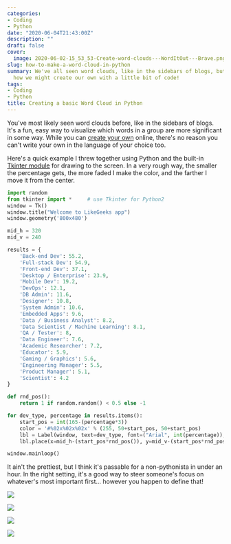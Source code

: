 ```yaml
---
categories:
- Coding
- Python
date: "2020-06-04T21:43:00Z"
description: ""
draft: false
cover:
  image: 2020-06-02-15_53_53-Create-word-clouds---WordItOut---Brave.png
slug: how-to-make-a-word-cloud-in-python
summary: We've all seen word clouds, like in the sidebars of blogs, but let's see
  how we might create our own with a little bit of code!
tags:
- Coding
- Python
title: Creating a basic Word Cloud in Python
---
```

You've most likely seen word clouds before, like in the sidebars of blogs. It's a fun, easy way to visualize which words in a group are more significant in some way. While you can [create your own](https://worditout.com/) online, there's no reason you can't write your own in the language of your choice too.

Here's a quick example I threw together using Python and the built-in [Tkinter module](https://likegeeks.com/python-gui-examples-tkinter-tutorial/) for drawing to the screen. In a very rough way, the smaller the percentage gets, the more faded I make the color, and the farther I move it from the center.

```python
import random
from tkinter import *     # use Tkinter for Python2
window = Tk()
window.title("Welcome to LikeGeeks app")
window.geometry('800x480')

mid_h = 320
mid_v = 240

results = {
    'Back-end Dev': 55.2,
    'Full-stack Dev': 54.9,
    'Front-end Dev': 37.1,
    'Desktop / Enterprise': 23.9,
    'Mobile Dev': 19.2,
    'DevOps': 12.1,
    'DB Admin': 11.6,
    'Designer': 10.8,
    'System Admin': 10.6,
    'Embedded Apps': 9.6,
    'Data / Business Analyst': 8.2,
    'Data Scientist / Machine Learning': 8.1,
    'QA / Tester': 8,
    'Data Engineer': 7.6,
    'Academic Researcher': 7.2,
    'Educator': 5.9,
    'Gaming / Graphics': 5.6,
    'Engineering Manager': 5.5,
    'Product Manager': 5.1,
    'Scientist': 4.2
}

def rnd_pos():
    return 1 if random.random() < 0.5 else -1

for dev_type, percentage in results.items():
    start_pos = int(165-(percentage*3))
    color = '#%02x%02x%02x' % (255, 50+start_pos, 50+start_pos)
    lbl = Label(window, text=dev_type, font=("Arial", int(percentage)), fg=color)
    lbl.place(x=mid_h-(start_pos*rnd_pos()), y=mid_v-(start_pos*rnd_pos()))

window.mainloop()
```

It ain't the prettiest, but I think it's passable for a non-pythonista in under an hour. In the right setting, it's a good way to steer someone's focus on whatever's most important first... however you happen to define that!

![](https://grantwinney.com/content/images/2020/06/2020-06-04-13_20_37-Welcome-to-LikeGeeks-app.png)

![](https://grantwinney.com/content/images/2020/06/2020-06-04-13_54_50-Welcome-to-LikeGeeks-app.png)

![](https://grantwinney.com/content/images/2020/06/2020-06-04-13_29_16-Welcome-to-LikeGeeks-app.png)

![](https://grantwinney.com/content/images/2020/06/2020-06-04-13_56_51-Welcome-to-LikeGeeks-app.png)